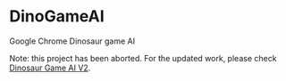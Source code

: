 # DinoGameAI
Google Chrome Dinosaur game AI

Note: this project has been aborted. For the updated work, please check [Dinosaur Game AI V2](https://github.com/AtharvaShekatkar/DinoGameAI_V2).

